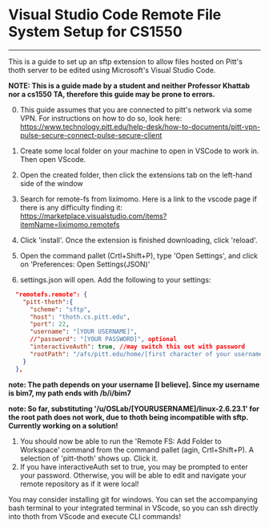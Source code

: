 # Visual Studio Code Remote File System Setup for CS1550
---
This is a guide to set up an sftp extension to allow files hosted on Pitt's thoth
server to be edited using Microsoft's Visual Studio Code.

**NOTE: This is a guide made by a student and neither Professor Khattab nor a cs1550 TA,
therefore this guide may be prone to errors.**

0. This guide assumes that you are connected to pitt's network via some VPN. For
instructions on how to do so, look here:
https://www.technology.pitt.edu/help-desk/how-to-documents/pitt-vpn-pulse-secure-connect-pulse-secure-client

1. Create some local folder on your machine to open in VSCode to work in. Then open VScode.
2. Open the created folder, then click the extensions tab on the left-hand side of the window
3. Search for remote-fs from liximomo. Here is a link to the vscode page if there is any difficulty finding it: https://marketplace.visualstudio.com/items?itemName=liximomo.remotefs
4. Click 'install'. Once the extension is finished downloading, click 'reload'.
5. Open the command pallet (Crtl+Shift+P), type 'Open Settings', and click on
   'Preferences: Open Settings(JSON)'
6. settings.json will open. Add the following to your settings:
    
```json
  "remotefs.remote": {
    "pitt-thoth":{
      "scheme": "sftp",
      "host": "thoth.cs.pitt.edu",
      "port": 22,
      "username": "[YOUR USERNAME]",
      //"password": "[YOUR PASSWORD]", optional
      "interactiveAuth": true, //may switch this out with password
      "rootPath": "/afs/pitt.edu/home/[first character of your username]/[second char of your username]/YOURUSERNAME", 
    }
  },
```

**note: The path depends on your username [I believe]. Since my username is bim7, my path ends with /b/i/bim7**
 
**note: So far, substituting '/u/OSLab/[YOURUSERNAME]/linux-2.6.23.1' for the root path does not work, due to thoth being incompatible with sftp. Currently working on a solution!**

1. You should now be able to run the 'Remote FS: Add Folder to Workspace' command
   from the command pallet (agin, Crtl+Shift+P). A selection of 'pitt-thoth' shows
   up. Click it.
2. If you have interactiveAuth set to true, you may be prompted to enter your
   password. Otherwise, you will be able to edit and navigate your remote repository
   as if it were local!

You may consider installing git for windows. You can set the accompanying bash
terminal to your integrated terminal in VScode, so you can ssh directly into thoth
from VScode and execute CLI commands!